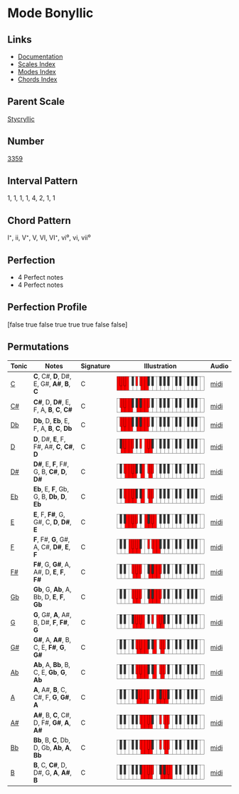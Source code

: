 # Mode Bonyllic

## Links

- [Documentation](index.md)
- [Scales Index](Scales.md)
- [Modes Index](Modes.md)
- [Chords Index](Chords.md)

## Parent Scale

[Stycryllic](ScaleStycryllic.md)

## Number

[3359](https://ianring.com/musictheory/scales/3359)

## Interval Pattern

1, 1, 1, 1, 4, 2, 1, 1

## Chord Pattern

I⁺, ii, V⁺, V, VI, VI⁺, vi⁰, vi, vii⁰

## Perfection

- 4 Perfect notes
- 4 Perfect notes

## Perfection Profile

[false true false true true true false false]

## Permutations

| Tonic | Notes | Signature | Illustration | Audio |
|-------|-------|-----------|--------------|-------|
| [C](ModeCNaturalBonyllic.md) | **C**, C#, **D**, D#, E, G#, **A#**, **B**, **C** | C | ![CNaturalBonyllic](ModeCNaturalBonyllic.png) | [midi](https://github.com/edipermadi/music/blob/main/docs/ModeCNaturalBonyllic.mid?raw=true) |
| [C#](ModeCSharpBonyllic.md) | **C#**, D, **D#**, E, F, A, **B**, **C**, **C#** | C | ![CSharpBonyllic](ModeCSharpBonyllic.png) | [midi](https://github.com/edipermadi/music/blob/main/docs/ModeCSharpBonyllic.mid?raw=true) |
| [Db](ModeDFlatBonyllic.md) | **Db**, D, **Eb**, E, F, A, **B**, **C**, **Db** | C | ![DFlatBonyllic](ModeDFlatBonyllic.png) | [midi](https://github.com/edipermadi/music/blob/main/docs/ModeDFlatBonyllic.mid?raw=true) |
| [D](ModeDNaturalBonyllic.md) | **D**, D#, **E**, F, F#, A#, **C**, **C#**, **D** | C | ![DNaturalBonyllic](ModeDNaturalBonyllic.png) | [midi](https://github.com/edipermadi/music/blob/main/docs/ModeDNaturalBonyllic.mid?raw=true) |
| [D#](ModeDSharpBonyllic.md) | **D#**, E, **F**, F#, G, B, **C#**, **D**, **D#** | C | ![DSharpBonyllic](ModeDSharpBonyllic.png) | [midi](https://github.com/edipermadi/music/blob/main/docs/ModeDSharpBonyllic.mid?raw=true) |
| [Eb](ModeEFlatBonyllic.md) | **Eb**, E, **F**, Gb, G, B, **Db**, **D**, **Eb** | C | ![EFlatBonyllic](ModeEFlatBonyllic.png) | [midi](https://github.com/edipermadi/music/blob/main/docs/ModeEFlatBonyllic.mid?raw=true) |
| [E](ModeENaturalBonyllic.md) | **E**, F, **F#**, G, G#, C, **D**, **D#**, **E** | C | ![ENaturalBonyllic](ModeENaturalBonyllic.png) | [midi](https://github.com/edipermadi/music/blob/main/docs/ModeENaturalBonyllic.mid?raw=true) |
| [F](ModeFNaturalBonyllic.md) | **F**, F#, **G**, G#, A, C#, **D#**, **E**, **F** | C | ![FNaturalBonyllic](ModeFNaturalBonyllic.png) | [midi](https://github.com/edipermadi/music/blob/main/docs/ModeFNaturalBonyllic.mid?raw=true) |
| [F#](ModeFSharpBonyllic.md) | **F#**, G, **G#**, A, A#, D, **E**, **F**, **F#** | C | ![FSharpBonyllic](ModeFSharpBonyllic.png) | [midi](https://github.com/edipermadi/music/blob/main/docs/ModeFSharpBonyllic.mid?raw=true) |
| [Gb](ModeGFlatBonyllic.md) | **Gb**, G, **Ab**, A, Bb, D, **E**, **F**, **Gb** | C | ![GFlatBonyllic](ModeGFlatBonyllic.png) | [midi](https://github.com/edipermadi/music/blob/main/docs/ModeGFlatBonyllic.mid?raw=true) |
| [G](ModeGNaturalBonyllic.md) | **G**, G#, **A**, A#, B, D#, **F**, **F#**, **G** | C | ![GNaturalBonyllic](ModeGNaturalBonyllic.png) | [midi](https://github.com/edipermadi/music/blob/main/docs/ModeGNaturalBonyllic.mid?raw=true) |
| [G#](ModeGSharpBonyllic.md) | **G#**, A, **A#**, B, C, E, **F#**, **G**, **G#** | C | ![GSharpBonyllic](ModeGSharpBonyllic.png) | [midi](https://github.com/edipermadi/music/blob/main/docs/ModeGSharpBonyllic.mid?raw=true) |
| [Ab](ModeAFlatBonyllic.md) | **Ab**, A, **Bb**, B, C, E, **Gb**, **G**, **Ab** | C | ![AFlatBonyllic](ModeAFlatBonyllic.png) | [midi](https://github.com/edipermadi/music/blob/main/docs/ModeAFlatBonyllic.mid?raw=true) |
| [A](ModeANaturalBonyllic.md) | **A**, A#, **B**, C, C#, F, **G**, **G#**, **A** | C | ![ANaturalBonyllic](ModeANaturalBonyllic.png) | [midi](https://github.com/edipermadi/music/blob/main/docs/ModeANaturalBonyllic.mid?raw=true) |
| [A#](ModeASharpBonyllic.md) | **A#**, B, **C**, C#, D, F#, **G#**, **A**, **A#** | C | ![ASharpBonyllic](ModeASharpBonyllic.png) | [midi](https://github.com/edipermadi/music/blob/main/docs/ModeASharpBonyllic.mid?raw=true) |
| [Bb](ModeBFlatBonyllic.md) | **Bb**, B, **C**, Db, D, Gb, **Ab**, **A**, **Bb** | C | ![BFlatBonyllic](ModeBFlatBonyllic.png) | [midi](https://github.com/edipermadi/music/blob/main/docs/ModeBFlatBonyllic.mid?raw=true) |
| [B](ModeBNaturalBonyllic.md) | **B**, C, **C#**, D, D#, G, **A**, **A#**, **B** | C | ![BNaturalBonyllic](ModeBNaturalBonyllic.png) | [midi](https://github.com/edipermadi/music/blob/main/docs/ModeBNaturalBonyllic.mid?raw=true) |
